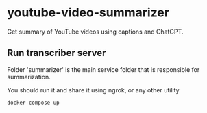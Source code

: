 # youtube-video-summarizer
Get summary of YouTube videos using captions and ChatGPT.

## Run transcriber server
Folder 'summarizer' is the main service folder that is responsible for summarization.

You should run it and share it using ngrok, or any other utility
```sh
docker compose up
```


